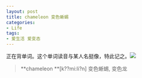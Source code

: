 ```yaml
---
layout: post
title: chameleon 变色蜥蜴
categories:
- Life
tags:
- 爱生活 爱变态
---
```


正在背单词。这个单词读音与某人名挺像，特此记之。![](http://yihui.name/cn/wp-content/uploads/bo/emot/grin.gif)


> **chameleon **[k??mi:li?n]
变色蜥蜴, 变色龙
